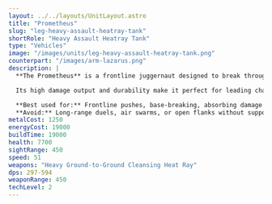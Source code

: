 ```yaml
---
layout: ../../layouts/UnitLayout.astro
title: "Prometheus"
slug: "leg-heavy-assault-heatray-tank"
shortRole: "Heavy Assault Heatray Tank"
type: "Vehicles"
image: "/images/units/leg-heavy-assault-heatray-tank.png"
counterpart: "/images/arm-lazarus.png"
description: |
  **The Prometheus** is a frontline juggernaut designed to break through enemy lines with overwhelming close-range firepower. Armed with a devastating cleansing heat ray and reinforced with heavy armor, it thrives in brutal brawls and base assaults.

  Its high damage output and durability make it perfect for leading charges, drawing fire, and melting clustered defenses. While it's vulnerable to kiting or air strikes, few ground units can stand toe-to-toe with it in a slugfest.

  **Best used for:** Frontline pushes, base-breaking, absorbing damage  
  **Avoid:** Long-range duels, air swarms, or open flanks without support
metalCost: 1250
energyCost: 19000
buildTime: 19000
health: 7700
sightRange: 450
speed: 51
weapons: "Heavy Ground-to-Ground Cleansing Heat Ray"
dps: 297-594
weaponRange: 450
techLevel: 2
---
```

